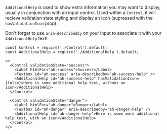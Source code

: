 `AdditionalHelp` is used to show extra information you may want to display, usually in conjunction with an input control.
Used within a `Control`, it will recieve validation state styling and display an icon (supressed with the `hasValidationIcon` prop).

Don't forget to use `aria-describedby` on your input to associate it with your `AdditionalHelp` text!

```
const Control = require('./Control').default;
const AdditionalHelp = require('./AdditionalHelp').default;

<>
  <Control validationState="success">
    <Label htmlFor="ah-success">Success</Label>
    <Textbox id="ah-success" aria-describedby="ah-success-help" />
    <AdditionalHelp id="ah-success-help" hasValidationIcon={false}>Here is some additional help text, without an icon</AdditionalHelp>
  </Control>

  <Control validationState="danger">
    <Label htmlFor="ah-danger">Danger</Label>
    <Textbox id="ah-danger" aria-describedby="ah-danger-help" />
    <AdditionalHelp id="ah-danger-help">Here is some more additional help text, with an icon</AdditionalHelp>
  </Control>
</>
```
